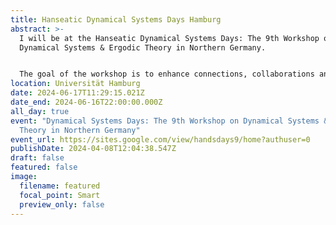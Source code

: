 ```yaml
---
title: Hanseatic Dynamical Systems Days Hamburg
abstract: >-
  I will be at the Hanseatic Dynamical Systems Days: The 9th Workshop on
  Dynamical Systems & Ergodic Theory in Northern Germany.


  The goal of the workshop is to enhance connections, collaborations and exchange of ideas within the Dynamical Systems & Ergodic Theory community in Northern Germany and beyond. The one-day workshop is a recurring event, taking place twice a year. The first workshop took place at the University of Hamburg on Friday, June 29, 2018.  
location: Universität Hamburg
date: 2024-06-17T11:29:15.021Z
date_end: 2024-06-16T22:00:00.000Z
all_day: true
event: "Dynamical Systems Days: The 9th Workshop on Dynamical Systems & Ergodic
  Theory in Northern Germany"
event_url: https://sites.google.com/view/handsdays9/home?authuser=0
publishDate: 2024-04-08T12:04:38.547Z
draft: false
featured: false
image:
  filename: featured
  focal_point: Smart
  preview_only: false
---
```

